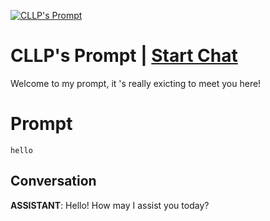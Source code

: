 
[![CLLP's Prompt](https://flow-prompt-covers.s3.us-west-1.amazonaws.com/icon/minimalist/mini_2.png)](https://gptcall.net/chat.html?data=%7B%22contact%22%3A%7B%22id%22%3A%229PM_NDX6t4l39yeHAckGp%22%2C%22flow%22%3Atrue%7D%7D)
# CLLP's Prompt | [Start Chat](https://gptcall.net/chat.html?data=%7B%22contact%22%3A%7B%22id%22%3A%229PM_NDX6t4l39yeHAckGp%22%2C%22flow%22%3Atrue%7D%7D)
Welcome to my prompt, it 's really exicting to meet you here!

# Prompt

```
hello
```

## Conversation

**ASSISTANT**: Hello! How may I assist you today?


